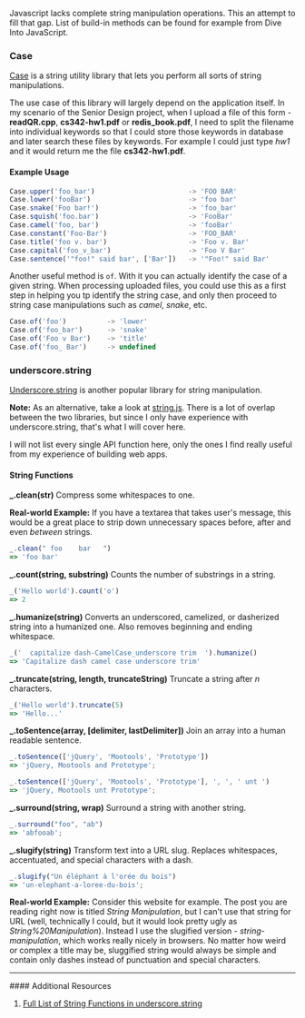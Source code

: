 Javascript lacks complete string manipulation operations. This an attempt to fill that gap. List of build-in methods can be found for example from Dive Into JavaScript.

### <i class="fa fa-text-height text-danger"></i> Case

[Case](https://github.com/nbubna/Case) is a string utility library that lets
you perform all sorts of string manipulations.

The use case of this library will largely depend on the application itself.
In my scenario of the Senior Design project, when I upload a file of this
form - **readQR.cpp**,  **cs342-hw1.pdf** or **redis_book.pdf**, I need
to split the filename into individual keywords so that I could store those keywords
in database and later search these files by keywords. For example I could
just type *hw1* and it would return me the file **cs342-hw1.pdf**.

#### Example Usage

```javascript
Case.upper('foo_bar')                       -> 'FOO BAR'
Case.lower('fooBar')                        -> 'foo bar'
Case.snake('Foo bar!')                      -> 'foo_bar'
Case.squish('foo.bar')                      -> 'FooBar'
Case.camel('foo, bar')                      -> 'fooBar'
Case.constant('Foo-Bar')                    -> 'FOO_BAR'
Case.title('foo v. bar')                    -> 'Foo v. Bar'
Case.capital('foo_v_bar')                   -> 'Foo V Bar'
Case.sentence('"foo!" said bar', ['Bar'])   -> '"Foo!" said Bar'
```

Another useful method is `of`. With it you can actually identify the case of a
given string. When processing uploaded files, you could use this as a first step
in helping you tp identify the string case, and only then proceed to string case
manipulations such as *camel*, *snake*, etc.

```javascript
Case.of('foo')          -> 'lower'
Case.of('foo_bar')      -> 'snake'
Case.of('Foo v Bar')    -> 'title'
Case.of('foo_ Bar')     -> undefined
```

### <i class="fa fa-terminal text-danger"></i> underscore.string

[Underscore.string](https://github.com/epeli/underscore.string) is another popular
library for string manipulation.

**Note:** As an alternative, take a look at [string.js](http://stringjs.com/). There
is a lot of overlap between the two libraries, but since I only have experience
with underscore.string, that's what I will cover here.

I will not list every single API function here, only the ones I find really useful
from my experience of building web apps.

#### <i class="fa fa-code text-danger"></i> String Functions

**_.clean(str)** Compress some whitespaces to one.

**Real-world Example:** If you have a textarea that takes user's message, this
would be a great place to strip down unnecessary spaces before, after and
even *between* strings.

```javascript
_.clean(" foo    bar   ")
=> 'foo bar'
```

**_.count(string, substring)** Counts the number of substrings in a string.

```javascript
_('Hello world').count('o')
=> 2
```

**_.humanize(string)** Converts an underscored, camelized, or dasherized string
into a humanized one. Also removes beginning and ending whitespace.

```javascript
_('  capitalize dash-CamelCase_underscore trim  ').humanize()
=> 'Capitalize dash camel case underscore trim'
```

**_.truncate(string, length, truncateString)** Truncate a string after *n* characters.

```javascript
_('Hello world').truncate(5)
=> 'Hello...'
```

**_.toSentence(array, [delimiter, lastDelimiter])** Join an array into a human readable sentence.

```javascript
_.toSentence(['jQuery', 'Mootools', 'Prototype'])
=> 'jQuery, Mootools and Prototype';

_.toSentence(['jQuery', 'Mootools', 'Prototype'], ', ', ' unt ')
=> 'jQuery, Mootools unt Prototype';
```

**_.surround(string, wrap)** Surround a string with another string.

```javascript
_.surround("foo", "ab")
=> 'abfooab';
```

**_.slugify(string)** Transform text into a URL slug.
Replaces whitespaces, accentuated, and special characters with a dash.

```javascript
_.slugify("Un éléphant à l'orée du bois")
=> 'un-elephant-a-loree-du-bois';
```
**Real-world Example:** Consider this website for example. The post you are
reading right now is titled *String Manipulation*, but I can't use that
string for URL (well, technically I could, but it would look pretty ugly as *String%20Manipulation*).
Instead I use the slugified version - *string-manipulation*,
which works really nicely in browsers. No matter how weird or complex a title
may be, sluggified string would always be simple and contain only dashes instead
of punctuation and special characters.


<hr>
#### <i class="fa fa-lightbulb-o text-danger"></i> Additional Resources

1. [Full List of String Functions in underscore.string](https://github.com/epeli/underscore.string#string-functions)
